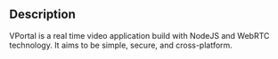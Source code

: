 ## Description
VPortal is a real time video application build with NodeJS and WebRTC technology. It aims to be simple, secure, and cross-platform. 

